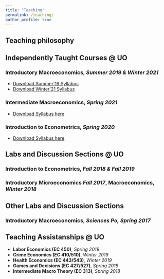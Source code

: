 ```yaml
---
title: "Teaching"
permalink: /teaching/
author_profile: true
---
```


## Teaching philosophy



## Independently Taught Courses @ UO

### Introductory Macroeconomics, *Summer 2019 & Winter 2021*

  * [Download Summer'19 Syllabus](http://youssefaitb.github.io/files/Syllabus_S19.pdf)
  * [Download Winter'21 Syllabus](http://youssefaitb.github.io/files/Syllabus_W21.pdf)

### Intermediate Macroeconomics, *Spring 2021*

  * [Download Syllabus here](http://youssefaitb.github.io/files/Syllabus_S21.pdf)

### Introduction to Econometrics, *Spring 2020*

  * [Download Syllabus here](http://youssefaitb.github.io/files/Syllabus_S20.pdf)

## Labs and Discussion Sections @ UO

### Introduction to Econometrics, *Fall 2018 & Fall 2019*

### Introductory Microeconomics *Fall 2017*, Macroeconomics, *Winter 2018*

## Other Labs and Discussion Sections

### Introductory Macroeconomics, *Sciences Po, Spring 2017*


## Teaching Assistanships @ UO 

  * **Labor Economics (EC 450)**, *Spring 2019*
  * **Crime Economics (EC 410/510)**, *Winter 2019*
  * **Health Economics (EC 443/543)**, *Winter 2019* 
  * **Games and Decisions (EC 427/527)**, *Spring 2018*
  * **Intermediate Macro Theory (EC 313)**, *Spring 2018*
  


